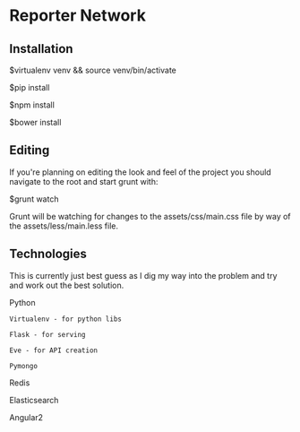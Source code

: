 # Reporter Network

## Installation

$virtualenv venv && source venv/bin/activate

$pip install

$npm install

$bower install

## Editing

If you're planning on editing the look and feel of the project you should navigate to the root and start grunt with:

$grunt watch

Grunt will be watching for changes to the assets/css/main.css file by way of the assets/less/main.less file.

## Technologies

This is currently just best guess as I dig my way into the problem and try and work out the best solution.

Python

	Virtualenv - for python libs

	Flask - for serving

	Eve - for API creation

	Pymongo

Redis

Elasticsearch

Angular2
